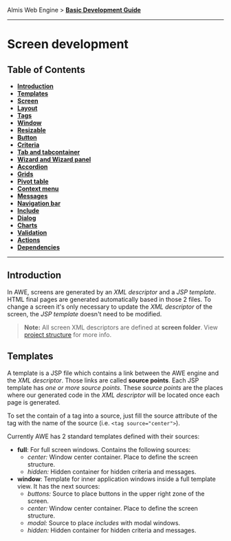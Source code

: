 Almis Web Engine > **[Basic Development Guide](basic-developer-guide.md)**

---

# **Screen development**

## Table of Contents

* **[Introduction](#introduction)**
* **[Templates](#templates)**
* **[Screen](screen.md)**
* **[Layout](layout.md)**
* **[Tags](tags.md)**
* **[Window](window.md)**
* **[Resizable](resizable.md)**
* **[Button](button.md)**
* **[Criteria](criteria.md)**
* **[Tab and tabcontainer](tab-and-tabcontainer.md)**
* **[Wizard and Wizard panel](wizard-and-wizard-panel.md)**
* **[Accordion](accordion.md)**
* **[Grids](grids.md)**
* **[Pivot table](pivot-table.md)**
* **[Context menu](context-menu.md)**
* **[Messages](messages.md)**
* **[Navigation bar](info.md)**
* **[Include](include.md)**
* **[Dialog](dialog.md)**
* **[Charts](chart-development.md)**
* **[Validation](validation-4.0.md)**
* **[Actions](actions.md)**
* **[Dependencies](dependencies.md)**

---

## Introduction

In AWE, screens are generated by an *XML descriptor* and a *JSP template*. HTML final pages are generated automatically based in those 2 files.
To change a screen it's only necessary to update the *XML descriptor* of the screen, the *JSP template* doesn't need to be modified.

> **Note:** All screen XML descriptors are defined at **screen folder**. View [project structure](basic-developer-guide.md#project-structure) for more info.

## Templates

A template is a JSP file which contains a link between the AWE engine and the *XML descriptor*. Those links are called **source points**. Each JSP template has *one or more source points*. These *source points* are the places where our generated code in the *XML descriptor* will be located once each page is generated.

To set the contain of a tag into a source, just fill the source attribute of the tag with the name of the source (i.e. `<tag source="center">`).

Currently AWE has 2 standard templates defined with their sources:
* **full**: For full screen windows. Contains the following sources:
  * *center:* Window center container. Place to define the screen structure.
  * *hidden:* Hidden container for hidden criteria and messages.
* **window**: Template for inner application windows inside a full template view. It has the next sources:
  * *buttons:* Source to place buttons in the upper right zone of the screen.
  * *center:* Window center container. Place to define the screen structure.
  * *modal:* Source to place *includes* with modal windows.
  * *hidden:* Hidden container for hidden criteria and messages.

